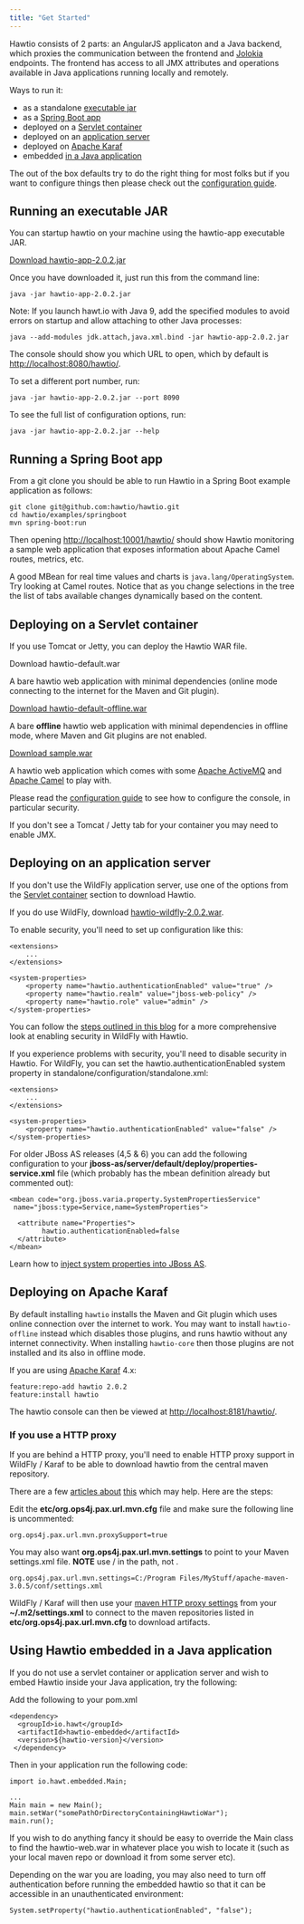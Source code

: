```yaml
---
title: "Get Started"
---
```


Hawtio consists of 2 parts: an AngularJS applicaton and a Java backend, which proxies the communication between the frontend and [Jolokia](https://jolokia.org/) endpoints. The frontend has access to all JMX attributes and operations available in Java applications running locally and remotely.

Ways to run it:
* as a standalone [executable jar](#running-an-executable-jar)
* as a [Spring Boot app](#running-a-spring-boot-app)
* deployed on a [Servlet container](#deploying-on-a-servlet-container)
* deployed on an [application server](#deploying-on-an-application-server)
* deployed on [Apache Karaf](#deploying-on-apache-karaf)
* embedded [in a Java application](#using-hawtio-embedded-in-a-java-application)

The out of the box defaults try to do the right thing for most folks but if you want to configure things then please check out the [configuration guide](../configuration/).

## Running an executable JAR

You can startup hawtio on your machine using the hawtio-app executable JAR.

<a class="btn btn-large btn-primary" href="https://oss.sonatype.org/content/repositories/public/io/hawt/hawtio-app/2.0.2/hawtio-app-2.0.2.jar">Download hawtio-app-2.0.2.jar</a>

Once you have downloaded it, just run this from the command line:

    java -jar hawtio-app-2.0.2.jar

Note: If you launch hawt.io with Java 9, add the specified modules to avoid errors on startup and allow attaching to other Java processes:

    java --add-modules jdk.attach,java.xml.bind -jar hawtio-app-2.0.2.jar

The console should show you which URL to open, which by default is [http://localhost:8080/hawtio/](http://localhost:8080/hawtio/).

To set a different port number, run:

    java -jar hawtio-app-2.0.2.jar --port 8090

To see the full list of configuration options, run:

    java -jar hawtio-app-2.0.2.jar --help

## Running a Spring Boot app

From a git clone you should be able to run Hawtio in a Spring Boot example application as follows:

    git clone git@github.com:hawtio/hawtio.git
    cd hawtio/examples/springboot
    mvn spring-boot:run

Then opening [http://localhost:10001/hawtio/](http://localhost:10001/hawtio/) should show Hawtio monitoring a sample web application that exposes information about Apache Camel routes, metrics, etc.

A good MBean for real time values and charts is `java.lang/OperatingSystem`. Try looking at Camel routes. Notice that as you change selections in the tree the list of tabs available changes dynamically based on the content.

## Deploying on a Servlet container

If you use Tomcat or Jetty, you can deploy the Hawtio WAR file.

<div class="row">
  <div class="col-md-4 text-center">
    <p>
      <a class="btn btn-primary" ref="https://oss.sonatype.org/content/repositories/public/io/hawt/hawtio-default/2.0.2/hawtio-default-2.0.2.war">Download hawtio-default.war</a>
    </p>
    <p>
      A bare hawtio web application with minimal dependencies (online mode connecting to the internet for the Maven and Git plugin).
    </p>
  </div>
  <div class="col-md-4 text-center">
    <p>
      <a class="btn btn-primary" href="https://oss.sonatype.org/content/repositories/public/io/hawt/hawtio-default-offline/2.0.2/hawtio-default-offline-2.0.2.war">Download hawtio-default-offline.war</a>
    </p>
    <p>
      A bare <b>offline</b> hawtio web application with minimal dependencies in offline mode, where Maven and Git plugins are not enabled.
    </p>
  </div>
  <div class="col-md-4 text-center">
    <p>
      <a class="btn btn-primary" href="https://oss.sonatype.org/content/repositories/public/io/hawt/sample/2.0.2/sample-2.0.2.war">Download sample.war</a>
    </p>
    <p>
      A hawtio web application which comes with some <a href="http://activemq.apache.org/">Apache ActiveMQ</a> and
      <a href="http://camel.apache.org/">Apache Camel</a> to play with.
    </p>
  </div>
</div>

Please read the [configuration guide](../configuration/) to see how to configure the console, in particular security.

If you don't see a Tomcat / Jetty tab for your container you may need to enable JMX.

## Deploying on an application server

If you don't use the WildFly application server, use one of the options from the [Servlet container](#deploying-on-a-servlet-container) section to download Hawtio.

If you do use WildFly, download [hawtio-wildfly-2.0.2.war](https://oss.sonatype.org/content/repositories/public/io/hawt/hawtio-wildfly/2.0.2/hawtio-wildfly-2.0.2.war).

To enable security, you'll need to set up configuration like this:

    <extensions>
        ...
    </extensions>

    <system-properties>
        <property name="hawtio.authenticationEnabled" value="true" />
        <property name="hawtio.realm" value="jboss-web-policy" />
        <property name="hawtio.role" value="admin" />
    </system-properties>

You can follow the [steps outlined in this blog](http://www.christianposta.com/blog/?p=403) for a more comprehensive
look at enabling security in WildFly with Hawtio.

If you experience problems with security, you'll need to disable security in Hawtio. For WildFly, you can set the hawtio.authenticationEnabled system property in standalone/configuration/standalone.xml:

    <extensions>
        ...
    </extensions>

    <system-properties>
        <property name="hawtio.authenticationEnabled" value="false" />
    </system-properties>

For older JBoss AS releases (4,5 & 6) you can add the following configuration to your **jboss-as/server/default/deploy/properties-service.xml** file (which probably has the mbean definition already but commented out):

    <mbean code="org.jboss.varia.property.SystemPropertiesService"
     name="jboss:type=Service,name=SystemProperties">

      <attribute name="Properties">
            hawtio.authenticationEnabled=false
      </attribute>
    </mbean>

Learn how to [inject system properties into JBoss AS](http://www.mastertheboss.com/jboss-configuration/how-to-inject-system-properties-into-jboss).

## Deploying on Apache Karaf

By default installing `hawtio` installs the Maven and Git plugin which uses online connection over the internet to work. You may want to install `hawtio-offline` instead which disables those plugins, and runs hawtio without any internet connectivity. When installing `hawtio-core` then those plugins are not installed and its also in offline mode.

If you are using [Apache Karaf](http://karaf.apache.org/) 4.x:

    feature:repo-add hawtio 2.0.2
    feature:install hawtio

The hawtio console can then be viewed at [http://localhost:8181/hawtio/](http://localhost:8181/hawtio/).

### If you use a HTTP proxy

If you are behind a HTTP proxy, you'll need to enable HTTP proxy support in WildFly / Karaf to be able to download hawtio from the central maven repository.

There are a few [articles about](http://mpashworth.wordpress.com/2012/09/27/installing-apache-karaf-features-behind-a-firewall/) [this](http://stackoverflow.com/questions/9922467/how-to-setup-a-proxy-for-apache-karaf) which may help. Here are the steps:

Edit the **etc/org.ops4j.pax.url.mvn.cfg** file and make sure the following line is uncommented:

    org.ops4j.pax.url.mvn.proxySupport=true

You may also want **org.ops4j.pax.url.mvn.settings** to point to your Maven settings.xml file. **NOTE** use / in the path, not \.

    org.ops4j.pax.url.mvn.settings=C:/Program Files/MyStuff/apache-maven-3.0.5/conf/settings.xml

WildFly / Karaf will then use your [maven HTTP proxy settings](http://maven.apache.org/guides/mini/guide-proxies.html) from your **~/.m2/settings.xml** to connect to the maven repositories listed in **etc/org.ops4j.pax.url.mvn.cfg** to download artifacts.

## Using Hawtio embedded in a Java application

If you do not use a servlet container or application server and wish to embed Hawtio inside your Java application, try the following:

Add the following to your pom.xml

    <dependency>
      <groupId>io.hawt</groupId>
      <artifactId>hawtio-embedded</artifactId>
      <version>${hawtio-version}</version>
     </dependency>

Then in your application run the following code:

    import io.hawt.embedded.Main;

    ...
    Main main = new Main();
    main.setWar("somePathOrDirectoryContainingHawtioWar");
    main.run();

If you wish to do anything fancy it should be easy to override the Main class to find the hawtio-web.war in whatever place you wish to locate it (such as your local maven repo or download it from some server etc).

Depending on the war you are loading, you may also need to turn off authentication before running the embedded hawtio so that it can be accessible in an unauthenticated environment:

    System.setProperty("hawtio.authenticationEnabled", "false");
